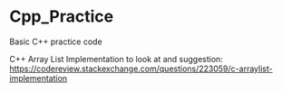 # Cpp_Practice
Basic C++ practice code

C++ Array List Implementation to look at and suggestion: https://codereview.stackexchange.com/questions/223059/c-arraylist-implementation

